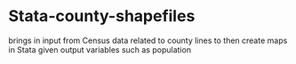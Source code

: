 # Stata-county-shapefiles

brings in input from Census data related to county lines
to then create maps in Stata given output variables such as population
